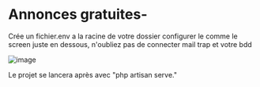# Annonces gratuites-

Crée un fichier.env  a la racine de votre dossier configurer le comme le screen juste en dessous, n'oubliez pas de connecter mail trap et votre bdd 

![image](https://user-images.githubusercontent.com/93885550/173781663-841a1b4f-2d9c-46c9-9e33-16ce2107c177.png)


Le projet se lancera après avec "php artisan serve."
